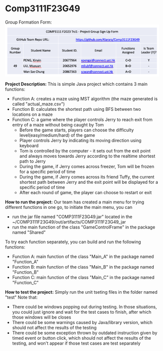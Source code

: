 # Comp3111F23G49

Group Formation Form:
![img_1.png](group_signup_form.png)

**Project Description:**
This is simple Java project which contains 3 main functions:
* Function A: creates a maze using MST algorithm (the maze generated is called "actual_maze.csv")
* Function B: calculates the shortest path using BFS between two locations on a maze
* Function C: a game where the player controls Jerry to reach exit from entry of a maze without being caught by Tom
  * Before the game starts, players can choose the difficulty level(easy/medium/hard) of the game
  * Player controls Jerry by indicating its moving direction using keyboard 
  * Tom is controlled by the computer - it sets out from the exit point and always moves towards Jerry according to the realtime shortest path to Jerry
  * During the game, if Jerry comes across freezer, Tom will be frozen for a specific period of time
  * During the game, if Jerry comes across its friend Tuffy, the current shortest path between Jerry and the exit point will be displayed for a specific period of time
  * After each round of game, the player can choose to restart or exit

**How to run the project:**
Our team has created a main menu for trying different functions in one go, to initiate the main menu, you can
* run the jar file named "COMP3111F23G49.jar" located in the ~/COMP3111F23G49/out/artifacts/COMP3111F23G49_jar
* run the main function of the class "GameControlFrame" in the package named "Shared"

To try each function separately, you can build and run the following functions: 
* Function A: main function of the class "Main_A" in the package named "Function_A"
* Function B: main function of the class "Main_B" in the package named "Function_B"
* Function C: main function of the class "Main_C" in the package named "Function_C"

**How to test the project:**
Simply run the unit tseting files in the folder named "test"
Note that: 
* There could be windows popping out during testing. In those situations, you could just ignore and wait for the test cases to finish, after which those windows will be closes
* There could be some warnings caused by Java/library version, which should not affect the results of the testing
* There could be some exception thrown by outdated instruction given by timed event or button click, which should not affect the results of the testing, and won't appear if those test cases are test separately